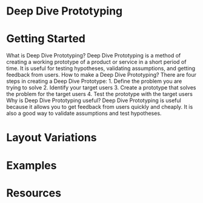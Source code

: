 # Deep Dive Prototyping

# Getting Started

What is Deep Dive Prototyping? Deep Dive Prototyping is a method of creating a working prototype of a product or service in a short period of time. It is useful for testing hypotheses, validating assumptions, and getting feedback from users. How to make a Deep Dive Prototyping? There are four steps in creating a Deep Dive Prototype: 1. Define the problem you are trying to solve 2. Identify your target users 3. Create a prototype that solves the problem for the target users 4. Test the prototype with the target users Why is Deep Dive Prototyping useful? Deep Dive Prototyping is useful because it allows you to get feedback from users quickly and cheaply. It is also a good way to validate assumptions and test hypotheses.

# Layout Variations
# Examples
# Resources